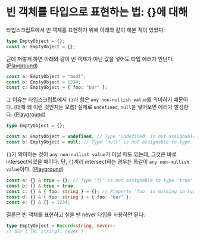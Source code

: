 # 빈 객체를 타입으로 표현하는 법: {}에 대해

타입스크립트에서 빈 객체를 표현하기 위해 아래와 같이 해본 적이 있었다.

```typescript
type EmptyObject = {};
const a: EmptyObject = {};
```

근데 저렇게 하면 아래와 같이 빈 객체가 아닌 값을 넣어도 타입 에러가 안난다. ([Playground](https://www.typescriptlang.org/play?ts=4.8.4#code/C4TwDgpgBAogtmUB5ARgKwgY2FAvFAbwF8BuAKDMwHsA7AZxwEMAuWBZdLHfY86+nClbxEIVBmx4oAIkZ0AJgDNpfWgyiZh7MZ0n4AjACYAzABZVAqPK2jxXKQSiKqVVtJSMATtKikyQA))

```typescript
const a: EmptyObject = "asdf";
const b: EmptyObject = 1234;
const c: EmptyObject = { foo: "bar" };
```

그 이유는 타입스크립트에서 `{}`라 함은 `any non-nullish value`를 의미하기 때문이다. (대체 왜 이런 것인지는 모름) 실제로 `undefined`, `null`을 넣어보면 에러가 발생한다. ([Playground](https://www.typescriptlang.org/play?ts=4.8.4#code/C4TwDgpgBAogtmUB5ARgKwgY2FAvFAbwF8BuAKDMwHsA7AZxwEMAuWBZdLHfAVxoBMIAMwCWNCP3LV6OFK3iIQqDNjxQaPADabyQA))

```typescript
type EmptyObject = {};

const a: EmptyObject = undefined; // Type 'undefined' is not assignable to type 'EmptyObject'.
const b: EmptyObject = null; // Type 'null' is not assignable to type 'EmptyObject'.
```

`{}`가 의미하는 것이 `any non-nullish value`가 아닐 때도 있는데, 그것은 바로 intersect되었을 때이다. 단, `{}`끼리 intersect하는 경우는 똑같이 `any non-nullish value`이다. ([Playground](https://www.typescriptlang.org/play?ts=4.8.4#code/MYewdgzgLgBAhgLhgbwL4wGQygJwK4CmMAvCqgNwwD0VMgAwuCh4zIAujgN+0BQoksARkmpmz4ipXIXKdw0GMH7osyGADMQIJNBwBLMAHMY6Umko16TNpO4wAJnMGKVamBu16DKZaqQAiHnBxf9CS5pAlsFNwBGACYAZgAWCSA))

```typescript
const a: {} & true = {}; // Type '{}' is not assignable to type 'true'.
const b: {} & true = true;
const c: {} & { foo: string } = {}; // Property 'foo' is missing in type '{}' but required in type '{ foo: string; }'
const d: {} & { foo: string } = { foo: "bar" };
const e: {} & {} = 1234;
```

결론은 빈 객체를 표현하고 싶을 땐 never 타입을 사용하면 된다.

```typescript
type EmptyObject = Record<string, never>;
// 또는 { [k: string]: never }
```
